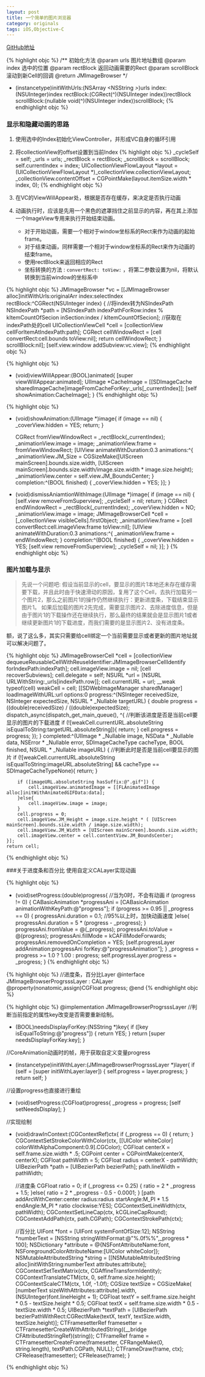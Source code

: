 ```yaml
---
layout: post
title: 一个简单的图片浏览器
category: originals
tags: iOS,Objective-C
---
```


[GitHub地址](https://github.com/SilverJkm/JMImageBrowser)

{% highlight objc %}
 /**
 初始化方法
 @param urls 图片地址数组
 @param index 选中的位置
 @param rectBlock 返回动画需要的Rect
 @param scrollBlock 滚动到新Cell的回调
 @return JMImageBrowser
 */
- (instancetype)initWithUrls:(NSArray <NSString *>*)urls
					   index:(NSUInteger)index
				   rectBlock:(CGRect(^)(NSUInteger index))rectBlock
				 scrollBlock:(nullable void(^)(NSUInteger index))scrollBlock;
{% endhighlight objc %}

### 显示和隐藏动画的思路
1. 使用选中的Index初始化ViewController，并形成VC自身的循环引用
2. 将collectionView的offset设置到当前Index
{% highlight objc %}
  	_cycleSelf = self;
      _urls = urls;
      _rectBlock = rectBlock;
      _scrollBlock = scrollBlock;
      self.currentIndex = index;
      UICollectionViewFlowLayout *layout = (UICollectionViewFlowLayout *)_collectionView.collectionViewLayout;
      _collectionView.contentOffset = CGPointMake(layout.itemSize.width * index, 0);
{% endhighlight objc %}

3. 在VC的ViewWillAppear处，根据是否存在缓存，来决定是否执行动画
4. 动画执行时，应该是先用一个黑色的遮罩挡住之前显示的内容，再在其上添加一个ImageView专用来执行开始结束动画。

	* 对于开始动画，需要一个相对于window坐标系的Rect来作为动画的起始frame。
	* 对于结束动画，同样需要一个相对于window坐标系的Rect来作为动画的结束frame。
	* 使用rectBlock来返回相应的Rect
	* 坐标转换的方法 : `convertRect: toView:` ，将第二参数设置为nil，将默认转换到当前window的坐标系中

{% highlight objc %}
JMImageBrowser *vc = [[JMImageBrowser alloc]initWithUrls:originalArr index:selectIndex rectBlock:^CGRect(NSUInteger index) {
        //将index转为NSIndexPath
        NSIndexPath *path = [NSIndexPath indexPathForRow:index % kItemCountOfSecion inSection:index / kItemCountOfSecion];
        //获取在indexPath处的cell
        UICollectionViewCell *cell = [collectionView cellForItemAtIndexPath:path];
        CGRect cellWindowRect = [cell convertRect:cell.bounds toView:nil];
        return cellWindowRect;
    } scrollBlock:nil];
    [self.view.window addSubview:vc.view];
{% endhighlight objc %}

{% highlight objc %}
- (void)viewWillAppear:(BOOL)animated{
    [super viewWillAppear:animated];
    UIImage *CacheImage = [[SDImageCache sharedImageCache]imageFromCacheForKey:_urls[_currentIndex]];
    [self showAnimation:CacheImage];
}
{% endhighlight objc %}

{% highlight objc %}
- (void)showAnimation:(UIImage *)image{
    if (image == nil) {
        _coverView.hidden = YES;
        return;
    }

    CGRect fromViewWindowRect = _rectBlock(_currentIndex);
    _animationView.image = image;
    _animationView.frame = fromViewWindowRect;
    [UIView animateWithDuration:0.3 animations:^{
        _animationView.JM_Size = CGSizeMake([UIScreen mainScreen].bounds.size.width, [UIScreen mainScreen].bounds.size.width/image.size.width * image.size.height);
        _animationView.center = self.view.JM_BoundsCenter;
    } completion:^(BOOL finished) {
        _coverView.hidden = YES;
    }];
}
- (void)dismissAniamtionWithImage:(UIImage *)image{
    if (image == nil) {
        [self.view removeFromSuperview];
        _cycleSelf = nil;
        return;
    }
    CGRect endWindowRect = _rectBlock(_currentIndex);
    _coverView.hidden = NO;
    _animationView.image = image;
    JMImageBrowserCell *cell = [_collectionView visibleCells].firstObject;
    _animationView.frame = [cell convertRect:cell.imageView.frame toView:nil];
    [UIView animateWithDuration:0.3 animations:^{
        _animationView.frame = endWindowRect;
    } completion:^(BOOL finished) {
        _coverView.hidden = YES;
        [self.view removeFromSuperview];
        _cycleSelf = nil;
    }];
}
{% endhighlight objc %}

### 图片加载与显示

> 先说一个问题吧:
     假设当前显示的cell，要显示的图片1本地还未存在缓存需要下载，并且此时由于快速滑动的原因，复用了这个Cell，去执行加载另一个图片2，那么之前图片1的操作仍然继续执行：更新进度条，下载结束显示图片1。
如果后加载的图片2先完成，需要显示图片2、去除进度信息，但是由于图片1的下载操作还在继续执行，那么最终的结果就会是显示图片1或者继续更新图片1的下载进度，而我们需要的是显示图片2、没有进度条。

 额，说了这么多，其实只需要给cell绑定一个当前需要显示或者更新的图片地址就可以解决问题了。



{% highlight objc %}
JMImageBrowserCell *cell = [collectionView dequeueReusableCellWithReuseIdentifier:JMImageBrowserCellIdentify forIndexPath:indexPath];
    cell.imageView.image = nil;
    [cell recoverSubviews];
    cell.delegate = self;
    NSURL *url = [NSURL URLWithString:_urls[indexPath.row]];
    cell.currentURL = url;
    __weak typeof(cell) weakCell = cell;
    [[SDWebImageManager sharedManager] loadImageWithURL:url options:0 progress:^(NSInteger receivedSize, NSInteger expectedSize, NSURL * _Nullable targetURL) {
        double progress = ((double)receivedSize) / ((double)expectedSize);
        dispatch_async(dispatch_get_main_queue(), ^{
            //判断该进度是否是当前cell要显示的图片的下载进度
            if (![weakCell.currentURL.absoluteString isEqualToString:targetURL.absoluteString]){
                return;
            }
            cell.progress = progress;
        });
    } completed:^(UIImage * _Nullable image, NSData * _Nullable data, NSError * _Nullable error, SDImageCacheType cacheType, BOOL finished, NSURL * _Nullable imageURL) {
        //判断此时是否是当前cell要显示的图片
        if (![weakCell.currentURL.absoluteString isEqualToString:imageURL.absoluteString] && cacheType == SDImageCacheTypeNone){
            return;
        }

        if ([imageURL.absoluteString hasSuffix:@".gif"]) {
            cell.imageView.animatedImage = [[FLAnimatedImage alloc]initWithAnimatedGIFData:data];
        }else{
            cell.imageView.image = image;
        }
        cell.progress = 0;
        cell.imageView.JM_Height = image.size.height * ( [UIScreen mainScreen].bounds.size.width / image.size.width);
        cell.imageView.JM_Width = [UIScreen mainScreen].bounds.size.width;
        cell.imageView.center = cell.contentView.JM_BoundsCenter;
    }];
    return cell;
{% endhighlight objc %}

###关于进度条和百分比
使用自定义CALayer实现动画

{% highlight objc %}
- (void)setProgress:(double)progress{
    //当为0时，不会有动画
    if (progress != 0) {
        CABasicAnimation *progressAni = [CABasicAnimation animationWithKeyPath:@"progress"];
        if (progress >= 0.95 || _progress == 0) {
            progressAni.duration = 0.1; //95%以上时，加快动画速度
        }else{
            progressAni.duration = 5 * (progress - _progress);
        }
        progressAni.fromValue = @(_progress);
        progressAni.toValue = @(progress);
        progressAni.fillMode = kCAFillModeForwards;
        progressAni.removedOnCompletion = YES;
        [self.progressLayer addAnimation:progressAni forKey:@"progressAnimation"];
    }
    _progress = progress >= 1.0 ? 1.00 : progress;
    self.progressLayer.progress = _progress;
}
{% endhighlight objc %}

{% highlight objc %}
//进度条，百分比Layer
@interface JMImageBrowserProgrsssLayer : CALayer
@property(nonatomic,assign)CGFloat progress;
@end
{% endhighlight objc %}

{% highlight objc %}
@implementation JMImageBrowserProgrsssLayer
//判断当前指定的属性key改变是否需要重新绘制。
+ (BOOL)needsDisplayForKey:(NSString *)key{
    if ([key isEqualToString:@"progress"]) {
        return YES;
    }
    return [super needsDisplayForKey:key];
}

//CoreAnimation动画时的帧，用于获取自定义变量progress
- (instancetype)initWithLayer:(JMImageBrowserProgrsssLayer *)layer{
    if (self = [super initWithLayer:layer]) {
        self.progress = layer.progress;
    }
    return self;
}

//设置progress也直接进行重绘
- (void)setProgress:(CGFloat)progress{
    _progress = progress;
    [self setNeedsDisplay];
}

//实现绘制
- (void)drawInContext:(CGContextRef)ctx{
    if (_progress == 0) {
        return;
    }
    CGContextSetStrokeColorWithColor(ctx, [[UIColor whiteColor] colorWithAlphaComponent:0.9].CGColor);
    CGFloat centerX  = self.frame.size.width * .5;
    CGPoint center = CGPointMake(centerX, centerX);
    CGFloat pathWidth = 5;
    CGFloat radius = centerX - pathWidth;
    UIBezierPath *path = [UIBezierPath bezierPath];
    path.lineWidth = pathWidth;

    //进度条
    CGFloat ratio = 0;
    if (_progress <= 0.25) {
        ratio = 2 * _progress + 1.5;
    }else{
        ratio = 2 * _progress - 0.5 - 0.0001;
    }
    [path addArcWithCenter:center radius:radius startAngle:M_PI * 1.5 endAngle:M_PI * ratio clockwise:YES];
    CGContextSetLineWidth(ctx, pathWidth);
    CGContextSetLineCap(ctx, kCGLineCapRound);
    CGContextAddPath(ctx, path.CGPath);
    CGContextStrokePath(ctx);

    //百分比
    UIFont *font = [UIFont systemFontOfSize:12];
    NSString *numberText = [NSString stringWithFormat:@"%.0f%%",_progress * 100];
    NSDictionary *attribute = @{NSFontAttributeName:font,
                                NSForegroundColorAttributeName:[UIColor whiteColor]};
    NSMutableAttributedString *string = [[NSMutableAttributedString alloc]initWithString:numberText attributes:attribute];
    CGContextSetTextMatrix(ctx, CGAffineTransformIdentity);
    CGContextTranslateCTM(ctx, 0, self.frame.size.height);
    CGContextScaleCTM(ctx, 1.0f, -1.0f);
    CGSize textSize = CGSizeMake( [numberText sizeWithAttributes:attribute].width, (NSUInteger)font.lineHeight + 1);
    CGFloat textY  = self.frame.size.height * 0.5 - textSize.height * 0.5;
    CGFloat textX = self.frame.size.width * 0.5 - textSize.width * 0.5;
    UIBezierPath *textPath = [UIBezierPath bezierPathWithRect:CGRectMake(textX, textY, textSize.width, textSize.height)];
    CTFramesetterRef framesetter = CTFramesetterCreateWithAttributedString((__bridge CFAttributedStringRef)(string));
    CTFrameRef frame = CTFramesetterCreateFrame(framesetter, CFRangeMake(0, string.length), textPath.CGPath, NULL);
    CTFrameDraw(frame, ctx);
    CFRelease(framesetter);
    CFRelease(frame);
}

{% endhighlight objc %}
